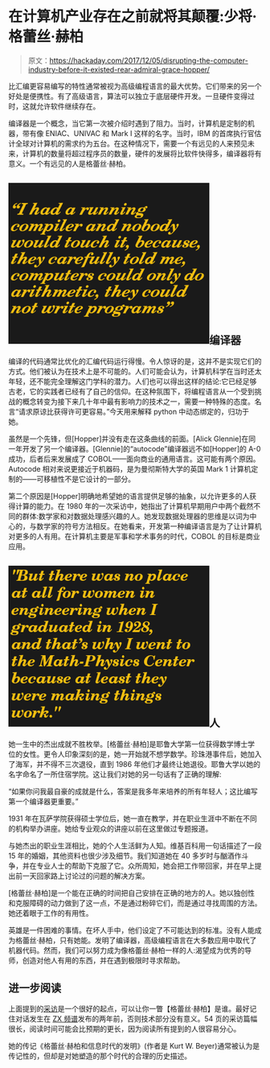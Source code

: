 # 在计算机产业存在之前就将其颠覆:少将·格蕾丝·赫柏

> 原文：<https://hackaday.com/2017/12/05/disrupting-the-computer-industry-before-it-existed-rear-admiral-grace-hopper/>

比汇编更容易编写的特性通常被视为高级编程语言的最大优势。它们带来的另一个好处是便携性。有了高级语言，算法可以独立于底层硬件开发。一旦硬件变得过时，这就允许软件继续存在。

编译器是一个概念，当它第一次被介绍时遇到了阻力。当时，计算机是定制的机器，带有像 ENIAC、UNIVAC 和 Mark I 这样的名字。当时，IBM 的首席执行官估计全球对计算机的需求约为五台。在这种情况下，需要一个有远见的人来预见未来，计算机的数量将超过程序员的数量，硬件的发展将比软件快得多，编译器将有意义。一个有远见的人是格蕾丝·赫柏。

## ![“I had a running compiler and nobody would touch it, because, they carefully told me, computers could only do arithmetic, they could not write programs”](img/ed8cea33b7b4a0cc134798b7b4defc23.png)编译器

编译的代码通常比优化的汇编代码运行得慢。令人惊讶的是，这并不是实现它们的方式。他们被认为在技术上是不可能的。人们可能会认为，计算机科学在当时还太年轻，还不能完全理解这门学科的潜力。人们也可以得出这样的结论:它已经足够古老，它的实践者已经有了自己的信仰。在这种氛围下，将编程语言从一个受到挑战的概念转变为接下来几十年中最有影响力的技术之一，需要一种特殊的态度。名言“请求原谅比获得许可更容易。”今天用来解释 python 中动态绑定的，归功于她。

虽然是一个先锋，但[Hopper]并没有走在这条曲线的前面。[Alick Glennie]在同一年开发了另一个编译器。[Glennie]的“autocode”编译器远不如[Hopper]的 A-0 成功，后者后来发展成了 COBOL——面向商业的通用语言。这可能有两个原因。Autocode 相对来说更接近于机器码，是为曼彻斯特大学的英国 Mark 1 计算机定制的——可移植性不是它设计的一部分。

第二个原因是[Hopper]明确地希望她的语言提供足够的抽象，以允许更多的人获得计算的能力。在 1980 年的一次采访中，她指出了计算机早期用户中两个截然不同的群体:数学家和对数据处理感兴趣的人。她发现数据处理器的思维是以词为中心的，与数学家的符号方法相反。在她看来，开发第一种编译语言是为了让计算机对更多的人有用。在计算机主要是军事和学术事务的时代，COBOL 的目标是商业应用。

## !["But there was no place at all for women in engineering when I graduated in 1928, and that’s why I went to the Math-Physics Center because at least they were making things work."](img/9137931256fc721fa7ff435677ed3c8f.png)人

她一生中的杰出成就不胜枚举。[格蕾丝·赫柏]是耶鲁大学第一位获得数学博士学位的女性。更令人印象深刻的是，她一开始就不想学数学。珍珠港事件后，她加入了海军，并不得不三次退役，直到 1986 年他们才最终让她退役。耶鲁大学以她的名字命名了一所住宿学院。这让我们对她的另一句话有了正确的理解:

“如果你问我最自豪的成就是什么，答案是我多年来培养的所有年轻人；这比编写第一个编译器更重要。”

1931 年在瓦萨学院获得硕士学位后，她一直在教学，并在职业生涯中不断在不同的机构举办讲座。她给专业观众的讲座以前在这里做过专题报道。

与她杰出的职业生涯相比，她的个人生活鲜为人知。维基百科用一句话描述了一段 15 年的婚姻，其他资料也很少涉及细节。我们知道她在 40 多岁时与酗酒作斗争，并在专业人士的帮助下克服了它。众所周知，她会把工作带回家，并在早上提出前一天回家路上讨论过的问题的解决方案。

[格蕾丝·赫柏]是一个能在正确的时间把自己安排在正确的地方的人。她以独创性和克服障碍的动力做到了这一点，不是通过粉碎它们，而是通过寻找周围的方法。她还着眼于工作的有用性。

英雄是一件困难的事情。在坏人手中，他们设定了不可能达到的标准。没有人能成为格蕾丝·赫柏，只有她能。发明了编译器，高级编程语言在大多数应用中取代了机器代码。然而，我们可以努力成为像格蕾丝·赫柏一样的人:渴望成为优秀的导师，创造对他人有用的东西，并在遇到极限时寻求帮助。

## 进一步阅读

上面提到的[采访](http://archive.computerhistory.org/resources/text/Oral_History/Hopper_Grace/102702026.05.01.pdf)是一个很好的起点，可以让你一瞥【格蕾丝·赫柏】是谁。最好记住对话发生在 [ZX 频谱](https://en.wikipedia.org/wiki/ZX_Spectrum)发布的两年前，否则技术部分没有意义。54 页的采访篇幅很长，阅读时间可能会比预期的更长，因为阅读所有提到的人很容易分心。

她的传记《格蕾丝·赫柏和信息时代的发明》(作者是 Kurt W. Beyer)通常被认为是传记性的，但却是对她塑造的那个时代的合理的历史描述。